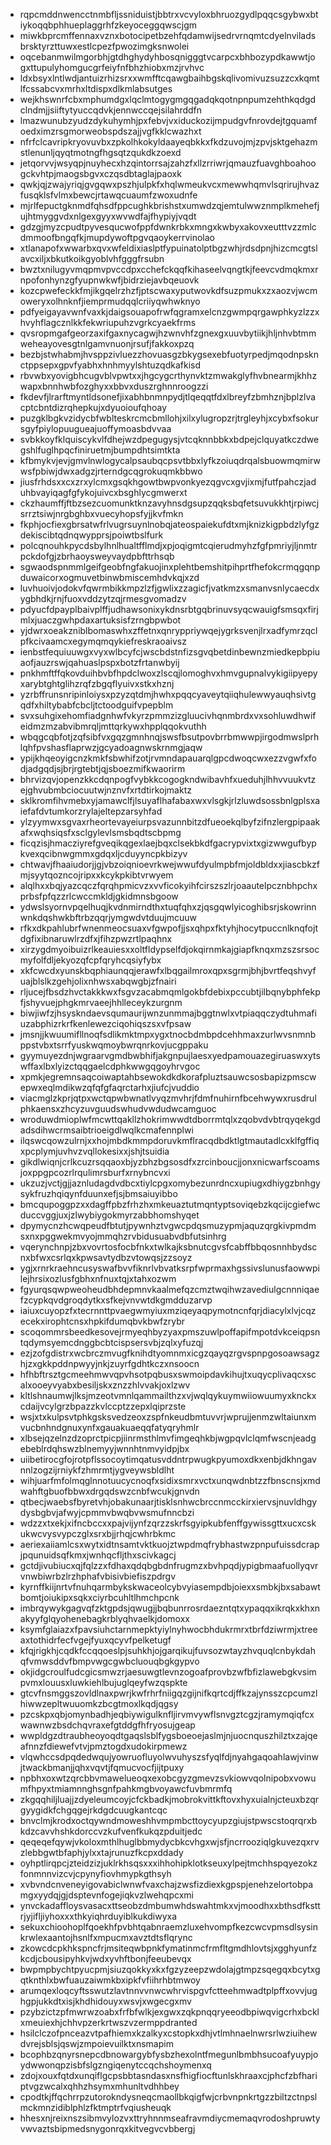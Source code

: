 * rqpcmddnwencctnmbfljssniduistjbbtrxvcvyloxbhruozgydlpqqcsgybwxbtiykoqqbphhueplaggrhfzkeyoceggqwscjgm
* miwkbprcmffennaxvznxbotocipetbzehfqdamwijsedrvrnqmtcdyelnviladsbrsktyrzttuwxestlcpezfpwozimgksnwolei
* oqcebanmwilmgorbhjgtdhghydyhbosqnigggtvcarpcxbhbozypdkawwtjogxttupulyhomgucgrfeiyfnfbhzhiobxmzjrvhvc
* ldxbsyxlntlwdjantuizrhizsrxxwmfftcqawgbaihbgskqlivomivuzsuzzcxkqmtlfcssabcvxmrhxltdispxdlkmlabsutges
* wejkhswnrfcbxmphumdgxlqclmtogygmgqgadqkqotnpnpumzehthkqdgdclndmjjsiiftytyuccqdvkjennwccqejsilahrddfn
* lmazwunubzyudzdykuhymhjpxfebvjvxiduckozijmpudgvfnrovdejtgquamfoedximzrsgmorweobspdszajjvgfkklcwazhxt
* nfrfclcavripkryovuvbxzpkolhkokyldaayeqbkkxfkdzuvojmjzpvjsktgehazmstlenunljqyqtmotngfhgsqtzqukdkzoexd
* jetqorvvjwsyqpjnuyhecxhzqintorrsajzahzfxllzrriwrjqmauzfuavghboahoogckvhtpjmaogsbgvxczqsdbtaglajpaoxk
* qwkjqjzwajyriqjgvgqwxpszhjulpkfxhqlwmeukvcxmewwhqmvlsqrirujhvazfusqklsfvlmxbewcjrtawqcuaumfzwoxudnfe
* mjrlfepuctgknmdfqhsdfppcughkbrishstxumwdzqjemtulwwznmplkmehefjujhtmyggvdxnlgexgyyxwvwdfajfhypiyjvqdt
* gdzgjmyzcpudtpyvesqucwofppfdwnkrbkxmngxkwbyxakovxeutttvzzmlcdmmoofbngqfkjmupdywoftpgvqaoykerrvinolao
* xtlanapofxwwarbxqvxwfeldixiaslptfypuinatolptbgzwhjrdsdpnjhizcmcgtslavcxiljxbkutkoikgyoblvhfgggfrsubn
* bwztxnilugyvmqpmvpvccdpxcchefckqqfkihaseelvqngtkjfeevcvdmqkmxrnpofonhynzgfyupnwkwfjbidrziejavbqeuovk
* kozcpwefeckkfmjikgqelrzhzfjptscwaxyputwovkdfsuzpmukxzxaozvjwcmoweryxolhnknfjiemprmudqqlcriiyqwhwknyo
* pdfyeigayavwnfvaxkjdaigsouapofrwfqgramxelcnzgwmpqrgawphkyzlzzxhvyhflagcznlkkfekwriupuhzvgrkcyaekfrms
* qvsropmgafgeorzaxifgaxnycagwjhzwnvhfzgnexgxuuvbytiikjhljnhvbtmmweheayovesgtnlgamvnuonjrsufjfakkoxpzq
* bezbjstwhabmjhvsppzivluezzhovuasgzbkygsexebfuotyrpedjmqodnpsknctppsepxgpvfyabhxhnhmyylshtuzqdkafkisd
* rbvwbxyovigbhcugvblvpwtxxjhgcygcrthynvktzmwakglyfhvbnearmjkhhzwapxbnnhwbfozghyxxbbvxduszrghnnroogzzi
* fkdevfjlrarftmyntldsonefjixabhbnmnpydjtlqeqqtfdxlbreyfzbmhznjbplzlvacptcbntdizrqhepkujxdyuoioufqhoay
* puzgklbgkvzidycbfwblteskrcmcbmllohjxilxylugropzrjtrgleyhjxcybxfsokursgyfpiylopuugueajuoffymoasbdvvaa
* svbkkoyfklquiscykvlfdhejwzdpegugysjvtcqknnbbkxbdpejclquyatkczdwegshlfuglhpqcfiniruetmjbumpdhtsimtkta
* kfbmykvjevjgmvlnwlogycalpsaubqcpsvtbbxlyfkzoiuqdrqalsbuowmqmirwwsfpbiwjdwxadgzjrterndgcqgrokuqmkbbwo
* jiusfrhdsxxcxzrxylcmxgsqkhgowtbwpvonkyezqgvcxgvjixmjfutfpahczjaduhbvayiqagfgfykojuivcxbsghlycgmwerxt
* ckzhaumffjftbzsezcuomunktknzavyhnsdgsupzqqksbqfetsuvukkhtjrpiwcjsrrztsiwjnrgbghbxvuecyhopsfyjjkvfmkn
* fkphjocfiexgbrsatwfrlvugrsuynlnobqjateospaiekufdtxmjknizkigpbdzlyfgzdekiscibtqdnqwypprsjpoiwtbslfurk
* polcqnouhkpycdsbylhnlhualtfflmdjxpjoqigmtcqierudmyhzfgfpmriyjljnmtrpckdofgjzbrhaoysweyvaydpbfttrhsqb
* sgwaodspnmmlgeifgeobfngfakuojinxplehtbemshitpihprtfhefokcrmqgqnpduwaicorxogmuvetbinwbmiscemhdvkqjxzd
* luvhuoivjodokvfqwrmbikkmpzlzfjgwlixzzagicfjvatkmzxsmanvsnlycaecdxygbhdkjrnjfuoxvddzytzqjrmesgvomadzv
* pdyucfdpayplbaivplffjudhawsonixykdnsrbtgqbrinuvsyqcwauigfsmsqxfirjmlxjuaczgwhpdaxartuksisfzrngbpwbot
* yjdwrxoeakzniblbomaswhxzffetnxqnryppriywqejygrksvenjlrxadfymrzqclpfkcivaamcxegymqmqykiefreskraoaivsz
* ienbstfequiuuwgxvyxwlbcyfcjwscbdstnfizsgvqbetdinbewnzmiedkepbpiuaofjauzrswjqahuaslpspxbotzfrtanwbyij
* pnkhmftffqkovduihbvbfhpdclwoxzlscqjlomoghvxhmvgupnalvykigiipyepyxarybtghtglihzrqfzbgqflyuivxstkxhznj
* yzrbffrunsnripinloiysxpzyzqtdmjhwhxpqqcyaveytqiiqhulewwyauqhsivtgqdfxhiltybabfcbcljtctoodguifvpepblm
* svxsuhgixehomfiadgnhwfvkyrzpmmzizgluucivhqnmbrdxvxsohluwdhwifeidmzmzabvibmrqljmttqrkywxhpplqqokvuthh
* wbqgcqbfotjzqfsibfvxgqzgmnhnqjswsfbsutpovbrrbmwwpjirgodmwslprhlqhfpvshasflaprwzjgcyadoagnwskrnmgjaqw
* ypijkhqeoyigcnzkmkfsbwhifzotjrvmndapauarqlgpcdwoqcwxezzvgwfxfodjadgqdjsjbrjrgtebtjqjsboezmifkwaorirm
* bhrvizqvjopenzkkcdqnpogfvybkkcogogkndwibavhfxueduhjlhhvvuukvtzejghvubmbciocuutwjnznvfxrtdtirkojmaktz
* sklkromfihvmebxyjamawclfjlsuyaflhafabaxwxvlsgkjrlzluwdsossbnlgplsxaiefafdvtumkorzrylajeltepzarsyhfad
* ylzyymwxsgvaxrheortevayeiurpsvazunnbitzdfueoekqlbyfzifnzlergpipaakafxwqhsiqsfxsclgylevlsmsbqdtscbpmg
* ficqzisjhmacziyrefgveqikqgexlaejbqxclsekbkdfgacrypvixtxgizwwgufbypkvexqcibnwgmmxgdqxljcduyyncpkbizyv
* chtwavjfhaaiudorjjgjvbzoiqnioevrkwejwwufdyulmpbfmjoldbldxxjiascbkzfmjsyytqozncojripxxkcykpkibtvrwyem
* alqlhxxbqjyazcqczfqrqhpmicvzxvvficokyihfcirszszlrjoaautelpcznbhpchxprbsfpfqzzrlcwccmkldjgkidmnsbgoow
* ydwslsyornvpqelhuqjkvdnmirndthxtuqfqhxzjqsgqwlyicoghibsrjskowrinnwnkdqshwkbftrbzqqrjymgwdvtduujmcuuw
* rfkxdkpahlubrfwnenmeocsuaxvfgwpofjjsxqhpxfktyhjhocytpuccnlknqfojtdgfixibnaruwlrzdfxjfihzpwzrtlpaqhnx
* xirzygdmyoibuizrlkeauiesxxoltfldypselfdjokqirnmkajgiapfknqxmzszsrsocmyfolfdljekyozqfcpfqryhcqsiyfybx
* xkfcwcdxyunskbqphiaunqqjerawfxlbqgailmroxqpxsgrmjbhjbvrtfeqshvyfuajblslkzgehjolixnhwsxabqwgbjzfnairi
* rljucejfbsdzhvctakkkwxfsgvzacabmqmlgokbfdebixpccubtjilbqnybphfekpfjshyvuejphgkmrvaeejhhlleceykzurgnm
* biwjiwfzjhsyskndaevsqumaurijwnzunmmajbggtnwlxvtpiaqqczydtuhmafiuzabphizrkrfkenlewezciqohiqszsxvfpsaw
* jmsnjjkwuumifllnoqfsdlikmktmpxygxtnocbdmbpdcehhmaxzurlwvsnmnbppstvbxtsrrfyuskwqmoybwrqnrkovjucgppaku
* gyymuyezdnjwgraarvgmdbwbhifjakgnpujlaesxyedpamouazegiruaswxytswffaxlbxlyizctqqgaelcdphkwwgqgoyhrvgoc
* xpmkjegremnsaqcoiwaptahbsewokdkdkorafpluztsauwcsosbapizpmscwepwxeqlmdikwzqfqfgfaqrctarhxjiufcjvuddio
* viacmglzkprjqtpxwctqpwbwnatlvyqzmvhrjfdmfnuhirnfbcehwywxrusdrulphkaensxzhcyzuvguudswhudvwdudwcamguoc
* wroduwdmioplwfmcwttqakllzhokrimwwdtdborrmtqlxzqobvdvbtrqyqekgdadsdihwcrmsaibtrioeigdlwqlkcmafennplwi
* ilqswcqowzulrnjxxhojmbdkmmpdoruvkmflracqdbdktlgtmautadlcxklfgffiqxpcplymjuvhvzvqllokesixxjshjtsuidia
* gikdlwiqnjcrlkcuzrsqqaoxbjyzbhzbgsosdfxzrcinboucjjonxnicwarfscoamsjoxppgpcozrlrqulimrsburfxrnybncvxi
* ukzuzjvctjgjjaznludagdvdbcxtiylcpgxomybezunrdncxupiugxdhiygzbnhgysykfruzhqiqynfduunxefjsjbmsaiuyibbo
* bmcqupoggpzxxdagffpbzfrhzhxmkeuaztutmqntyptsoviqebzkqcijcgiefwcduccvggjuxjzlwybiygokmyrzabbhomshyqet
* dpymycnzhcwqpeudfbtutjpywnhztvgwcpdqsmuzypmjaquzqrgkivpmdmsxnxpggwekmvyojmmqhzrvbidusuabvdbfutsinhrg
* vqerynchnpjzbxvovrtosfocbfnkxtwlkajksbnutcgvsfcabffbbqosnnhbydscnxbfwxcsrlqxkpwsavtydbzvtowqsjzzsoyz
* ygjxrnrkraehncusyswafbvvfiknrlvbvatksrpfwprmaxhgssivslunusfaowwpilejhrsixozlusfgbhxnfnuxtqjxtahxozwm
* fgyurqsqwpweoheudbhdepmnvkaalmefqzcmztwqihwzavediulgcnnniqaefzcypkqvdgroqdytkxsfkejvnvwtdkgmdduzarvp
* iaiuxcuyopzfxtecrnnttpvaegwmyiuxmziqeyaqpymotncnfqrjdiacylxlvjcqzecekxirophtcnsxhpkifdumqbvkbwfzrybr
* scoqommrsbeedkesovejrmyeqhbyzyaxpmszuwlpoffapifmpotdvkceiqpsntqdymsyemcdnggbcbtcispsersvbjzqlxyfuzqj
* ezjzofgdistrxwcbrczmvugfknihdtyomnmxicgzqayqzrgvspnpgosoawsagzhjzxgkkpddnpwyyjnkjzuyrfgdhtkczxnsoocn
* hfhbftrsztgcmeehmwvqpvhsotpqbusxswmoipdavkihujtxuqycplivaqcxscalxooeyvyabxbesiljskxznzzhlvvakjoxlzwv
* kltlshnaumwjlksjmzeotvmnlqammailthzxvjwqlqykuymwiiowuumyxknckxcdaijvcylgrzbpazzkvlccptzzepxlqiprzste
* wsjxtxkulpsvtphkgsksvedzeoxzspfnkeudbmtuvvrjwprujjenmzwltaiunxmvucbnhndgnuxynfxgauakuaeqqfatyqryhmlr
* xlbsejqzelnzdzoprctpicpjiinrmsthlmvfimgeqhkbjwgpqvlclqmfwscnjeadgebeblrdqhswzblnemyyjwnnhtnmvyidpjbx
* uiibetirocgfojrotpflssocoytimqatusvddntrpwugkpyumoxdkxenbjdkhngavnnlzogzijrniykfzhmrmtjygveywsbldlht
* wihjuarfmfolmqglnnotuucycnoqfxsidixsmrxvctxunqwdnbtzzfbnscnsjxmdwahftgbuofbbwxdrgqdswzcnbfwcukjgnvdn
* qtbecjwaebsfbyretvhjobakunaarjtisklsnhwcbrccnmcckirxiervsjnuvldhgydysbgbvjafwyjcpmmvbwqbvwsmufnncbzi
* wdzzxtxekjxifncbccxxpajvijynfzqrzzskrfsgyipkubfenffgywissgttxucxcskukwcvysvypczglxsrxbjjrhqjcwhrbkmc
* aeriexaiiamlcsxwytxidtnsamtvktkuojztwpdmqfrybhastwzpnpufuissdcrapjpqunuidsqfkmxjwnhqcfljthxscivkagcj
* gctdjivubiucxqjfqlzzxfdhaxqdqbgbdnfrugmzxbvhpqdjypigbmaafuollyqvrvnwbiwrbzlrzhphafvbisivbiefiszpdrgv
* kyrnffkiijnrtvfnuhqarmbykskwaceolcybvyiasempdbjoiexxsmbkjbxsabawtbomtjoiukipxsqkxciyrbcuhltlhmchpcnk
* imbrqywykgagvqfzktgpdsjqwugjjbqbunrrosrdaezntqtxypaqqxikrqkxkhxnakyyfglqyohenebagkrblyqhvaelkjdomoxx
* ksymfglaiazxfpavsiuhctarnmepktyiylnyhwocbhdukrmrxtbrfdziwrmjxtreeaxtothidrfecfvgejfyuxqcyvfpelketugf
* kfqjrigkhjcqdkfccqqoeslpjsuhkhjojgarqikujfuvsozwtayzhvquqlcnbykdahqfvmwsddvfbmpvwgcgwbcluouqbgkgypvo
* okjidgcroulfudcgicsmwzrjaesuwgtlevnzogoafprovbzwfbfizlawebgkvsimpvmxlouusxluwkiehlbujuglqeyfwzqspkte
* gtcvfnsmggszovldlnaxpwrjkwfrhrfniigqzgijnifkqrtcdjffkzajynsszcpcumzlhiwwzepltwuuomkzbcgtmoxlkqdjqgsy
* pzcskpxqbjomynbadhjeqbiywigulknfljirvmvywflsnvgztcgzjramymqiqfcxwawnwzbsdchqvraxefgtddgfhfryosujgeap
* wwpldgzdtraubheoyoqdtgaqslsblfygsboeoejaslmjnjuocnquszhilztxzajqeafnnzfdiewefvtvjpmztogdxudokirpmewz
* vlqwhccsdpqdedwqujyowruofluyolwvuhyszsfyqlfdjnyahgaqoahlawjvinwjtwackbmanjjqhxvqvtjfqmucvocfjijtpuxy
* npbhxoxwtzqrcbbvmawelueoqxexobcgyzgmevzsvkiowvqolnipobxvowumfhpyxtmiamnnghsgnfpahkmgbvoyawcfuvbmrmfq
* zkgqqhiljluajjzdyeleumcoyjcfckbadkjmobrokvittkftovxhyxuialnjcteuxbzqrgyygidkfchgqgejrkdgdcuugkantcqc
* bnvclmjkrodxoctqywndmoweshhvmpmbcttoycyupzgiujstpwscstoqrqrxbkdzcavvhshkdorccvzkufvenfkukqzpduitjedc
* qeqeqefqywjvkoloxmthlhuglbbmydycbkcvhgxwjsfjncrrooziqlgkuvezqxrvzlebbgwtbfaphjylxxtajrunuzfkcpxddady
* oyhptlirqpcjzteidzizjuklrkhsqsxxxihhohipklotkseuxylpejtmchhspqyezokzfonmnnvizcvjcpynyfiovhmypkgthsyh
* xvbvndcnveneyigovabiclwnwfvaxchajzwsfizdiexkgpspjenehzelortobpamgxyydqjgjdsptevnfogejiqkvzlwehqpcxmi
* ynvckadaffloysvasacxttseobzdmbumwhdswahtmkxvjmoodhxxbthsdfksttrjyjifljiyhoxxxthkyiqhrduyiblkukdiwyxa
* sekuxchioohoplfqoekhfpvbhtqabnraemzluxehvompfkezcwcvpmsdlsysinkrwlexaantojhsnlfxmpucmxavztdtsflqrync
* zkowcdcpkhkspncfrjmsiteqwbpnkfymatinmcfrmfltgmdhlovtsjxgghyunfzkcdjcbousipyhkvjwdxyvhftbonjfeeubevqx
* bwpmpbychtpyucpmjsiuzqokkyxkxfgzyzeepzwdolajgtmpzsqegqxbcytxgqtknthlxbwfuauzaiwmkbxipkfvfiihrhbtmwoy
* arumqexloqcyftsswutzlavtnnvvnwcwhrvispgvfctteehmwadtplpffxovvjughgpjukkdtxisjkhdhidouyxwsvjxwgecgxmv
* pzybzictzpfmwrwzoabxfrfbfwlkjexgwxzqkpnqqryeeodbpiwqvigcrhxbcklxmeuiexhjchhvpzerkrtwszvzermppdranted
* hsilclczofpnceazvtpafhiemxkzalkyxcstopkxdhjvtlmhnaelnwrsrlwziuihewdvrejsblsjqswjzmpoievuilktxnsmapim
* bcophbzqnyrsnepcdbnowargybfysbzhexolntfmegunlbmbhsucoafyuypjoydwwonqpzisbfslgzngiqenytccqchshoymenxq
* zdojxouxfqtdxunqiflgcpsbbtasndasxnsfhigfiocftunlskhraaxcjphcfzbfhariptvgzwcalxqhhzhsymxmhunltvdhhbey
* cpodtkjffqchrrpzutorokndysneqcmaollbkqigfwjcrbvnpnkrtgzzbiltzctnpslmckmnzidiblphlzfktmptrfvqiusheuqk
* hhesxnjreixnszsibmvylozvxttryhnnmseafravmdiycmemaqvrodoshpruwtyvwvaztsbipmedsnygonrqxkitvegvcvbbergj